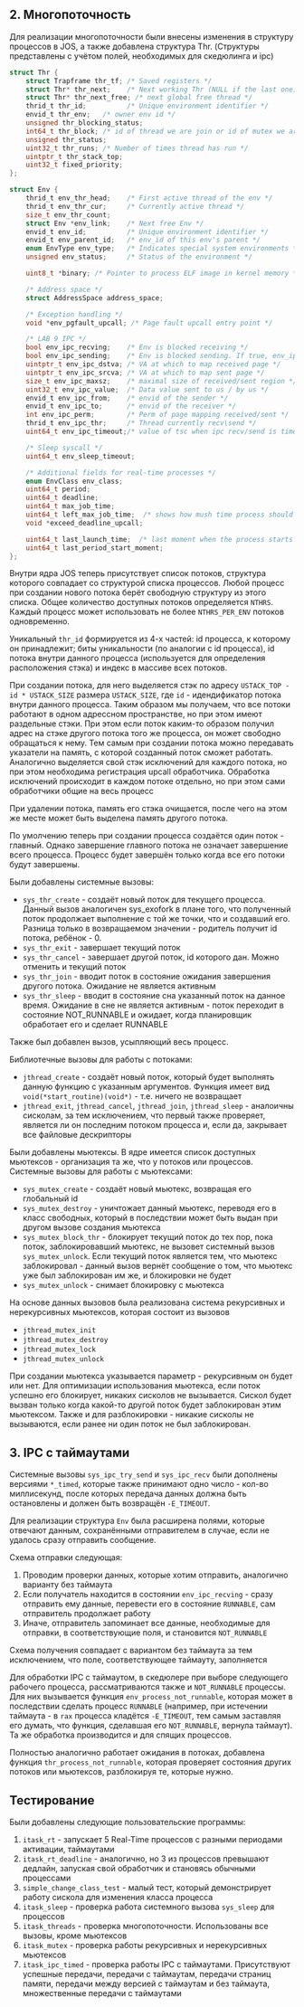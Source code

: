 ## 2. Многопоточность
Для реализации многопоточности были внесены изменения в структуру процессов в JOS, а также добавлена структура Thr.
(Структуры представлены с учётом полей, необходимых для скедюлинга и ipc)
```c
struct Thr {
    struct Trapframe thr_tf; /* Saved registers */
    struct Thr* thr_next;    /* Next working Thr (NULL if the last one) of this Env */
    struct Thr* thr_next_free; /* next global free thread */
    thrid_t thr_id;          /* Unique environment identifier */
    envid_t thr_env;   /* owner env id */
    unsigned thr_blocking_status;
    int64_t thr_block; /* id of thread we are join or id of mutex we are waiting to unlock or timeout */
    unsigned thr_status;
    uint32_t thr_runs; /* Number of times thread has run */
    uintptr_t thr_stack_top;
    uint32_t fixed_priority;
};

struct Env {
    thrid_t env_thr_head;    /* First active thread of the env */
    thrid_t env_thr_cur;     /* Currently active thread */
    size_t env_thr_count;
    struct Env *env_link;    /* Next free Env */
    envid_t env_id;          /* Unique environment identifier */
    envid_t env_parent_id;   /* env_id of this env's parent */
    enum EnvType env_type;   /* Indicates special system environments */
    unsigned env_status;     /* Status of the environment */

    uint8_t *binary; /* Pointer to process ELF image in kernel memory */

    /* Address space */
    struct AddressSpace address_space;

    /* Exception handling */
    void *env_pgfault_upcall; /* Page fault upcall entry point */

    /* LAB 9 IPC */
    bool env_ipc_recving;    /* Env is blocked receiving */
    bool env_ipc_sending;    /* Env is blocked sending. If true, env_ipc_maxsz, env_ipc_value is info about sent data */
    uintptr_t env_ipc_dstva; /* VA at which to map received page */
    uintptr_t env_ipc_srcva; /* VA at which to map sent page */
    size_t env_ipc_maxsz;    /* maximal size of received/sent region */
    uint32_t env_ipc_value;  /* Data value sent to us / by us */
    envid_t env_ipc_from;    /* envid of the sender */
    envid_t env_ipc_to;      /* envid of the receiver */
    int env_ipc_perm;        /* Perm of page mapping received/sent */
    thrid_t env_ipc_thr;     /* Thread currently recv\send */
    uint64_t env_ipc_timeout;/* value of tsc when ipc recv/send is timeouted. 0 if there are no timeout */

    /* Sleep syscall */
    uint64_t env_sleep_timeout;

    /* Additional fields for real-time processes */
    enum EnvClass env_class;
    uint64_t period;
    uint64_t deadline;
    uint64_t max_job_time;
    uint64_t left_max_job_time;  /* shows how mush time process should work at this iteration of scheduling */
    void *exceed_deadline_upcall;

    uint64_t last_launch_time;  /* last moment when the process starts to work */
    uint64_t last_period_start_moment;
};
```

Внутри ядра JOS теперь присутствует список потоков, структура которого совпадает со структурой списка процессов. Любой процесс при создании нового потока берёт свободную структуру из этого списка. Общее количество доступных потоков определяется `NTHRS`. Каждый процесс может использовать не более `NTHRS_PER_ENV` потоков одновременно.

Уникальный `thr_id` формируется из 4-х частей: id процесса, к которому он принадлежит; биты уникальности (по аналогии с id процесса), id потока внутри данного процесса (используется для определения расположения стэка) и индекс в массиве всех потоков.

При создании потока, для него выделяется стэк по адресу `USTACK_TOP - id * USTACK_SIZE` размера `USTACK_SIZE`, где `id` - идендификатор потока внутри данного процесса. Таким образом мы получаем, что все потоки работают в одном адрессном пространстве, но при этом имеют раздельные стэки. При этом если поток каким-то образом получил адрес на стэке другого потока того же процесса, он может свободно обращаться к нему. Тем самым при создании потока можно передавать указатели на память, с которой созданный поток сможет работать. Аналогично выделяется свой стэк исключений для каждого потока, но при этом необходима регистрация upcall обработчика. Обработка исключений происходит в каждом потоке отдельно, но при этом сами обработчики общие на весь процесс

При удалении потока, память его стэка очищается, после чего на этом же месте может быть выделена память другого потока.

По умолчению теперь при создании процесса создаётся один поток - главный. Однако завершение главного потока не означает завершение всего процесса. Процесс будет завершён только когда все его потоки будут завершены.

Были добавлены системные вызовы:
* `sys_thr_create` - создаёт новый поток для текущего процесса. Данный вызов аналогичен sys_exofork в плане того, что полученный поток продолжает выполнение с той же точки, что и создавший его. Разница только в возвращаемом значении - родитель получит id потока, ребёнок - 0.
* `sys_thr_exit` - завершает текущий поток
* `sys_thr_cancel` - завершает другой поток, id которого дан. Можно отменить и текущий поток
* `sys_thr_join` - вводит поток в состояние ожидания завершения другого потока. Ожидание не является активным
* `sys_thr_sleep` - вводит в состояние сна указанный поток на данное время. Ожидание в сне не является активным - поток переходит в состояние NOT_RUNNABLE и ожидает, когда планировщик обработает его и сделает RUNNABLE

Также был добавлен вызов, усыпляющий весь процесс.

Библиотечные вызовы для работы с потоками:
* `jthread_create` - создаёт новый поток, который будет выполнять данную функцию с указанным аргументов. Функция имеет вид `void(*start_routine)(void*)` - т.е. ничего не возвращает
* `jthread_exit`, `jthread_cancel`, `jthread_join`, `jthread_sleep` - аналоичны сисколам, за тем исключением, что первый также проверяет, является ли он последним потоком процесса и, если да, закрывает все файловые дескрипторы

Были добавлены мьютексы. В ядре имеется список доступных мьютексов - организация та же, что у потоков или процессов. Системные вызовы для работы с мьютексами:
* `sys_mutex_create` - создаёт новый мьютекс, возвращая его глобальный id
* `sys_mutex_destroy` - уничтожает данный мьютекс, переводя его в класс свободных, который в последствии может быть выдан при другом вызове создания мьютекса
* `sys_mutex_block_thr` - блокирует текущий поток до тех пор, пока поток, заблокировавший мьютекс, не вызовет системный вызов `sys_mutex_unlock`. Если текущий поток является тем, что мьютекс заблокировал - данный вызов вернёт сообщение о том, что мьютекс уже был заблокирован им же, и блокировки не будет
* `sys_mutex_unlock` - снимает блокировку с мьютекса

На основе данных вызовов была реализована система рекурсивных и нерекурсивных мьютексов, которая состоит из вызовов
* `jthread_mutex_init`
* `jthread_mutex_destroy`
* `jthread_mutex_lock`
* `jthread_mutex_unlock`

При создании мьютекса указывается параметр - рекурсивным он будет или нет.
Для оптимизации использования мьютекса, если поток успешно его блокирует, никаких сисколов не вызывается. Сискол будет вызван только когда какой-то другой поток будет заблокирован этим мьютексом. Также и для разблокировки - никакие сисколы не вызываются, если ранее ни один поток не был заблокирован.

## 3. IPC с таймаутами
Системные вызовы `sys_ipc_try_send` и `sys_ipc_recv` были дополнены версиями `*_timed`, которые также принимают одно число - кол-во миллисекунд, после которых передача данных должна быть остановлены и должен быть возвращён `-E_TIMEOUT`.

Для реализации структура `Env` была расширена полями, которые отвечают данным, сохранёнными отправителем в случае, если не удалось сразу отправить сообщение.

Схема отправки следующая:
1) Проводим проверки данных, которые хотим отправить, аналогично варианту без таймаута
2) Если получатель находится в состоянии `env_ipc_recving` - сразу отправить ему данные, перевести его в состояние `RUNNABLE`, сам отправитель продолжает работу
3) Иначе, отправитель запоминает все данные, необходимые для отправки, в соответствующие поля, и становится `NOT_RUNNABLE`

Схема получения совпадает с вариантом без таймаута за тем исключением, что поле, соответствующее таймауту, заполняется

Для обработки IPC с таймаутом, в скедюлере при выборе следующего рабочего процесса, рассматриваются также и `NOT_RUNNABLE` процессы. Для них вызывается функция `env_process_not_runnable`, которая может в последствии сделать процесс `RUNNABLE` (например, при истечении таймаута - в `rax` процесса кладётся `-E_TIMEOUT`, тем самым заставляя его думать, что функция, сделавшая его `NOT_RUNNABLE`, вернула таймаут). Та же обработка производится и для спящих процессов.

Полностью аналогично работает ожидания в потоках, добавлена функция `thr_process_not_runnable`, которая проверяет состояния других потоков или мьютексов, разблокируя те, которые нужно.

## Тестирование
Были добавлены следующие пользовательские программы:
1) `itask_rt` - запускает 5 Real-Time процессов с разными периодами активации, таймаутами
2) `itask_rt_deadline` - аналогично, но 3 из процессов превышают дедлайн, запуская свой обработчик и становясь обычными процессами
3) `simple_change_class_test` - малый тест, который демонстрирует работу сискола для изменения класса процесса
4) `itask_sleep` - проверка работа системного вызова `sys_sleep` для процессов
5) `itask_threads` - проверка многопоточности. Использованы все вызовы, кроме мьютексов
6) `itask_mutex` - проверка работы рекурсивных и нерекурсивных мьютексов
7) `itask_ipc_timed` - проверка работы IPC с таймаутами. Присутствуют успешные передачи, передачи с таймаутам, передачи страниц памяти, передачи между версией с таймаутам и без таймаута, множественные передачи с таймаутами